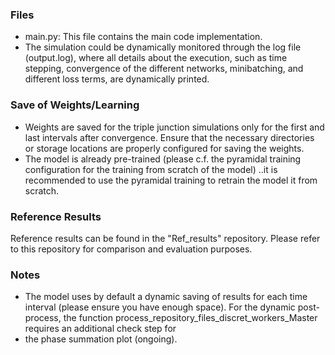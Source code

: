 ### Files
- main.py: This file contains the main code implementation.
- The simulation could be dynamically monitored through the log file (output.log), where all details about the execution, such as time stepping, convergence of the different networks, minibatching, and different loss terms, are dynamically printed.

### Save of Weights/Learning
- Weights are saved for the triple junction simulations only for the first and last intervals after convergence. Ensure that the necessary directories or storage locations are properly configured for saving the weights. 
- The model is already pre-trained (please c.f. the pyramidal training configuration for the training from scratch of the model) ..it is recommended to use the pyramidal training to retrain the model it from scratch.

### Reference Results
Reference results can be found in the "Ref_results" repository. Please refer to this repository for comparison and evaluation purposes.

### Notes
- The model uses by default a dynamic saving of results for each time interval (please ensure you have enough space).
For the dynamic post-process, the function process_repository_files_discret_workers_Master requires an additional check step for 
- the phase summation plot (ongoing). 
